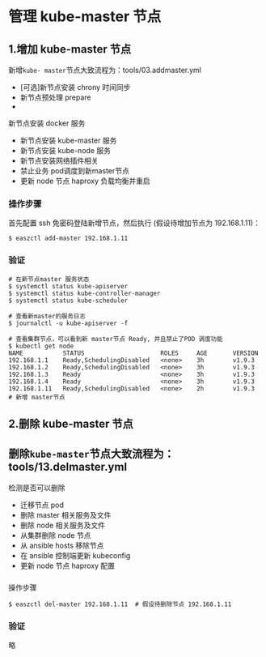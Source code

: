 # 管理 kube-master 节点

## 1.增加 kube-master 节点

新增`kube-
master`节点大致流程为：tools/03.addmaster.yml
- [可选]新节点安装 chrony 时间同步
- 新节点预处理 prepare
-
新节点安装 docker 服务
- 新节点安装 kube-master 服务
- 新节点安装 kube-node 服务
- 新节点安装网络插件相关
- 禁止业务
pod调度到新master节点
- 更新 node 节点 haproxy 负载均衡并重启

### 操作步骤

首先配置 ssh 免密码登陆新增节点，然后执行
(假设待增加节点为 192.168.1.11)：

```{.python .input}
$ easzctl add-master 192.168.1.11
```

### 验证

```{.python .input}
# 在新节点master 服务状态
$ systemctl status kube-apiserver 
$ systemctl status kube-controller-manager
$ systemctl status kube-scheduler

# 查看新master的服务日志
$ journalctl -u kube-apiserver -f

# 查看集群节点，可以看到新 master节点 Ready, 并且禁止了POD 调度功能
$ kubectl get node
NAME           STATUS                     ROLES     AGE       VERSION
192.168.1.1    Ready,SchedulingDisabled   <none>    3h        v1.9.3
192.168.1.2    Ready,SchedulingDisabled   <none>    3h        v1.9.3
192.168.1.3    Ready                      <none>    3h        v1.9.3
192.168.1.4    Ready                      <none>    3h        v1.9.3
192.168.1.11   Ready,SchedulingDisabled   <none>    2h        v1.9.3	# 新增 master节点
```

## 2.删除 kube-master 节点


删除`kube-master`节点大致流程为：tools/13.delmaster.yml
-
检测是否可以删除
- 迁移节点 pod
- 删除 master 相关服务及文件
- 删除 node 相关服务及文件
- 从集群删除 node 节点
- 从
ansible hosts 移除节点
- 在 ansible 控制端更新 kubeconfig
- 更新 node 节点 haproxy 配置

###
操作步骤

```{.python .input}
$ easzctl del-master 192.168.1.11  # 假设待删除节点 192.168.1.11
```

### 验证

略
